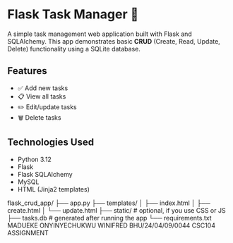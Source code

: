 # Flask Task Manager 📝

A simple task management web application built with Flask and SQLAlchemy. This app demonstrates basic **CRUD** (Create, Read, Update, Delete) functionality using a SQLite database.

## Features

- ✅ Add new tasks
- 📋 View all tasks
- ✏️ Edit/update tasks
- 🗑️ Delete tasks

## Technologies Used

- Python 3.12
- Flask
- Flask SQLAlchemy
- MySQL
- HTML (Jinja2 templates)

flask_crud_app/
├── app.py
├── templates/
│   ├── index.html
│   ├── create.html
│   └── update.html
├── static/   # optional, if you use CSS or JS
├── tasks.db  # generated after running the app
└── requirements.txt
MADUEKE ONYINYECHUKWU WINIFRED
BHU/24/04/09/0044
CSC104 ASSIGNMENT
